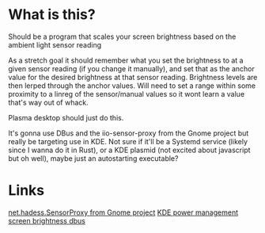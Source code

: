 # What is this?
Should be a program that scales your screen brightness based on the ambient light sensor reading

As a stretch goal it should remember what you set the brightness to at a given sensor reading (if you change it manually), and set that as the anchor value for the desired brightness at that sensor reading. Brightness levels are then lerped through the anchor values. Will need to set a range within some proximity to a linreg of the sensor/manual values so it wont learn a value that's way out of whack. 

Plasma desktop should just do this.

It's gonna use DBus and the iio-sensor-proxy from the Gnome project but really be targeting use in KDE. Not sure if it'll be a Systemd service (likely since I wanna do it in Rust), or a KDE plasmid (not excited about javascript but oh well), maybe just an autostarting executable?

# Links
[net.hadess.SensorProxy from Gnome project](https://developer-old.gnome.org/iio-sensor-proxy/2.3/gdbus-net.hadess.SensorProxy.html#gdbus-method-net-hadess-SensorProxy.ClaimLight)
[KDE power management screen brightness dbus](https://userbase.kde.org/KDE_Connect/Tutorials/Useful_commands#Brightness_settings)